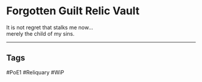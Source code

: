 # Forgotten Guilt Relic Vault
It is not regret that stalks me now...  
merely the child of my sins.

---
## Tags
#PoE1 
#Reliquary 
#WiP 